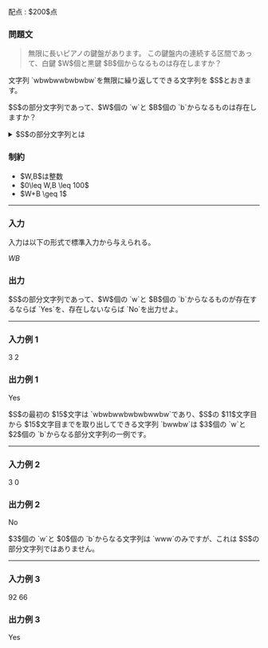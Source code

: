 
<div>

<span>

<span>

<p>
配点 : $200$点
</p>

<div>

<section>

### **問題文**

<blockquote>

<p>
無限に長いピアノの鍵盤があります。
この鍵盤内の連続する区間であって、白鍵 $W$個と黒鍵 $B$個からなるものは存在しますか？
</p>

</blockquote>

<p>
文字列 `wbwbwwbwbwbw`を無限に繰り返してできる文字列を $S$とおきます。
</p>

<p>
$S$の部分文字列であって、$W$個の `w`と $B$個の `b`からなるものは存在しますか？ 
</p>

<details>

<summary>
$S$の部分文字列とは
</summary>
$S$の部分文字列とは、ある $2$つの正整数 $l,r\ (l\leq r)$に対して、$S$の $l$文字目、$l+1$文字目、$\dots$、$r$文字目をこの順に繋げてできる文字列のことをいいます。

</details>

</section>

</div>

<div>

<section>

### **制約**

<ul>

<li>
$W,B$は整数
</li>

<li>
$0\leq W,B \leq 100$
</li>

<li>
$W+B \geq 1$
</li>

</ul>

</section>

</div>

---

<div>

<div>

<section>

### **入力**

<p>
入力は以下の形式で標準入力から与えられる。
</p>

<div>

$W$$B$
</div>

</section>

</div>

<div>

<section>

### **出力**

<p>
$S$の部分文字列であって、$W$個の `w`と $B$個の `b`からなるものが存在するならば `Yes`を、存在しないならば `No`を出力せよ。
</p>

</section>

</div>

</div>

---

<div>

<section>

### **入力例 1**

<div>

3 2

</div>

</section>

</div>

<div>

<section>

### **出力例 1**

<div>

Yes

</div>

<p>
$S$の最初の $15$文字は `wbwbwwbwbwbwwbw`であり、$S$の $11$文字目から $15$文字目までを取り出してできる文字列 `bwwbw`は $3$個の `w`と $2$個の `b`からなる部分文字列の一例です。
</p>

</section>

</div>

---

<div>

<section>

### **入力例 2**

<div>

3 0

</div>

</section>

</div>

<div>

<section>

### **出力例 2**

<div>

No

</div>

<p>
$3$個の `w`と $0$個の `b`からなる文字列は `www`のみですが、これは $S$の部分文字列ではありません。
</p>

</section>

</div>

---

<div>

<section>

### **入力例 3**

<div>

92 66

</div>

</section>

</div>

<div>

<section>

### **出力例 3**

<div>

Yes

</div>

</section>

</div>

</span>

</span>

</div>
